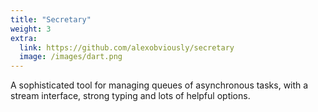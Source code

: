 ```yaml
---
title: "Secretary"
weight: 3
extra:
  link: https://github.com/alexobviously/secretary
  image: /images/dart.png
---
```


A sophisticated tool for managing queues of asynchronous tasks, with a stream interface, strong typing and lots of helpful options.